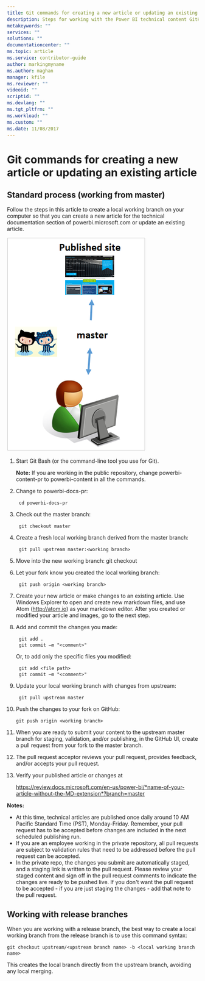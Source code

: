 ```yaml
---
title: Git commands for creating a new article or updating an existing article
description: Steps for working with the Power BI technical content GitHub repositories.
metakeywords: ""
services: ""
solutions: ""
documentationcenter: ""
ms.topic: article
ms.service: contributor-guide
author: markingmyname
ms.author: maghan
manager: kfile
ms.reviewer: ""
videoid: ""
scriptid: ""
ms.devlang: ""
ms.tgt_pltfrm: ""
ms.workload: ""
ms.custom: ""
ms.date: 11/08/2017
---
```


# Git commands for creating a new article or updating an existing article

## Standard process (working from master)

Follow the steps in this article to create a local working branch on your computer so that you can create a new article for the technical documentation section of powerbi.microsoft.com or update an existing article.

![Github commands](./media/git-commands-for-master/githubcommands1.png)

1. Start Git Bash (or the command-line tool you use for Git).

   **Note:** If you are working in the public repository, change powerbi-content-pr to powerbi-content in all the commands.

2. Change to powerbi-docs-pr:

        cd powerbi-docs-pr
3. Check out the master branch:

        git checkout master

4. Create a fresh local working branch derived from the master branch:

        git pull upstream master:<working branch>

5. Move into the new working branch:
        git checkout <working branch>

6. Let your fork know you created the local working branch:

        git push origin <working branch>

7. Create your new article or make changes to an existing article. Use Windows Explorer to open and create new markdown files, and use Atom (http://atom.io) as your markdown editor. After you created or modified your article and images, go to the next step.

8. Add and commit the changes you made:

        git add .
        git commit –m "<comment>"

   Or, to add only the specific files you modified:

        git add <file path>
        git commit –m "<comment>"

9. Update your local working branch with changes from upstream:

        git pull upstream master

10. Push the changes to your fork on GitHub:

        git push origin <working branch>

11. When you are ready to submit your content to the upstream master branch for staging, validation, and/or publishing, in the GitHub UI, create a pull request from your fork to the master branch.

12. The pull request acceptor reviews your pull request, provides feedback, and/or accepts your pull request. 

13. Verify your published article or changes at

    https://review.docs.microsoft.com/en-us/power-bi/*name-of-your-article-without-the-MD-extension*?branch=master

**Notes:**

* At this time, technical articles are published once daily around 10 AM Pacific Standard Time (PST), Monday-Friday. Remember, your pull request has to be accepted before changes are included in the next scheduled publishing run.
* If you are an employee working in the private repository, all pull requests are subject to validation rules that need to be addressed before the pull request can be accepted. 
* In the private repo, the changes you submit are automatically staged, and a staging link is written to the pull request. Please review your staged content and sign off in the pull request comments to indicate the changes are ready to be pushed live. If you don't want the pull request to be accepted - if you are just staging the changes - add that note to the pull request.

## Working with release branches

When you are working with a release branch, the best way to create a local working branch from the release branch is to use this command syntax:

    git checkout upstream/<upstream branch name> -b <local working branch name>

This creates the local branch directly from the upstream branch, avoiding any local merging.